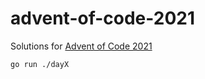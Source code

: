 # advent-of-code-2021
Solutions for [Advent of Code 2021](https://adventofcode.com/2021)

`go run ./dayX`

